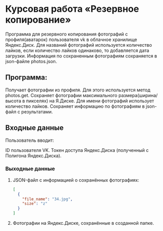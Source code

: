 # Курсовая работа «Резервное копирование»

Программа для резервного копирования фотографий с профиля(аватарок) пользователя vk в облачное хранилище Яндекс.Диск. Для названий фотографий используется количество лайков, если количество лайков одинаково, то добавляется дата загрузки. Информация по сохраненным фотографиям сохраняется в json-файле photos.json.

## Программа:

Получает фотографии из профиля. Для этого используется метод photos.get.
Сохраняет фотографии максимального размера(ширина/высота в пикселях) на Я.Диске.
Для имени фотографий использует количество лайков.
Сохраняет информацию по фотографиям в json-файл с результатами.

## Входные данные
Пользователь вводит:

ID пользователя VK.
Токен доступа Яндекс.Диска (полученный с Полигона Яндекс.Диска).

### Выходные данные
1. JSON-файл с информацией о сохранённых фотографиях:
    ```json
    [
      {
        "file_name": "34.jpg",
        "size": "z"
      }
    ]
    ```
2. Фотографии на Яндекс.Диске, сохранённые в созданной папке.
